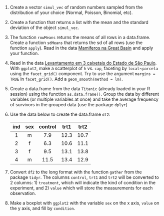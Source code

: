 1.  Create a vector `simul_vec` of random numbers sampled from the
    distribution of your choice (Normal, Poisson, Binomial, etc).

2.  Create a function that returns a list with the mean and the standard
    deviation of the object `simul_vec`.

3.  The function `rowMeans` returns the means of all rows in a
    data.frame. Create a function `sdMeans` that returns the sd of all
    rows (use the function `apply`). Read in the data [Mamiferos na
    Great
    Basin](http://ecologia.ib.usp.br/bie5782/lib/exe/fetch.php?media=dados:gbmam93.csv)
    and apply your function.

4.  Read in the data [Levantamento em 3 caixetais do Estado de São
    Paulo](http://ecologia.ib.usp.br/bie5782/lib/exe/fetch.php?media=dados:caixeta.csv).
    With `ggplot2`, make a scatterplot of `h` vs. `cap`, faceting by
    `local`~`parcela` using the `facet_grid()` component. Try to use the
    argument `margins = TRUE` in `facet_grid()`. Add a
    `geom_smooth(method = lm)`.

5.  Create a data.frame from the data `Titanic` (already loaded in your
    R session) using the function `as.data.frame()`. Group the data by
    different variables (or multiple variables at once) and take the
    average frequency of survivors in the grouped data (use the package
    `dplyr`)

6.  Use the data below to create the data.frame `df2`:

    <table>
    <thead>
    <tr class="header">
    <th align="center">ind</th>
    <th align="center">sex</th>
    <th align="center">control</th>
    <th align="center">trt1</th>
    <th align="center">trt2</th>
    </tr>
    </thead>
    <tbody>
    <tr class="odd">
    <td align="center">1</td>
    <td align="center">m</td>
    <td align="center">7.9</td>
    <td align="center">12.3</td>
    <td align="center">10.7</td>
    </tr>
    <tr class="even">
    <td align="center">2</td>
    <td align="center">f</td>
    <td align="center">6.3</td>
    <td align="center">10.6</td>
    <td align="center">11.1</td>
    </tr>
    <tr class="odd">
    <td align="center">3</td>
    <td align="center">f</td>
    <td align="center">9.5</td>
    <td align="center">13.1</td>
    <td align="center">13.8</td>
    </tr>
    <tr class="even">
    <td align="center">4</td>
    <td align="center">m</td>
    <td align="center">11.5</td>
    <td align="center">13.4</td>
    <td align="center">12.9</td>
    </tr>
    </tbody>
    </table>

7.  Convert `df2` to the long format with the function `gather` from the
    package `tidyr`. The columns `control`, `trt1` and `trt2` will be
    converted to 2 columns: 1) `treatment`, which will indicate the kind
    of condition in the experiment, and 2) `value` which will store the
    measurements for each observation.

8.  Make a boxplot with `ggplot2` with the variable `sex` on the x axis,
    `value` on the y axis, and fill by `condition`.
